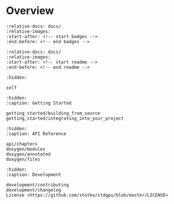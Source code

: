 # Overview

```{include} ../README.md
:relative-docs: docs/
:relative-images:
:start-after: <!-- start badges -->
:end-before: <!-- end badges -->
```

```{include} ../README.md
:relative-docs: docs/
:relative-images:
:start-after: <!-- start readme -->
:end-before: <!-- end readme -->
```

```{toctree}
:hidden:

self
```

```{toctree}
:hidden:
:caption: Getting Started

getting_started/building_from_source
getting_started/integrating_into_your_project
```

```{toctree}
:hidden:
:caption: API Reference

api/chapters
doxygen/modules
doxygen/annotated
doxygen/files
```

```{toctree}
:hidden:
:caption: Development

development/contributing
development/changelog
License <https://github.com/stotko/stdgpu/blob/master/LICENSE>
```
